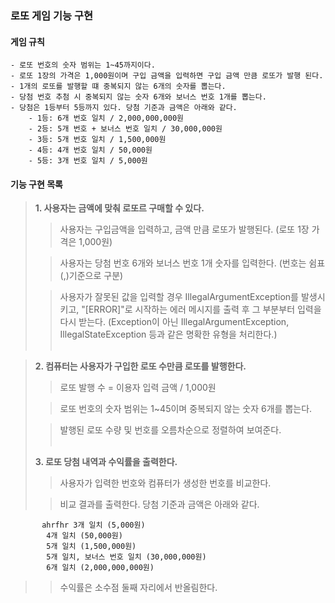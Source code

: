 ### 로또 게임 기능 구현
#### 게임 규칙
    - 로또 번호의 숫자 범위는 1~45까지이다.
    - 로또 1장의 가격은 1,000원이며 구입 금액을 입력하면 구입 금액 만큼 로또가 발행 된다.
    - 1개의 로또를 발행할 떄 중복되지 않는 6개의 숫자를 뽑는다.
    - 당첨 번호 추첨 시 중복되지 않는 숫자 6개와 보너스 번호 1개를 뽑는다.
    - 당첨은 1등부터 5등까지 있다. 당첨 기준과 금액은 아래와 같다.
        - 1등: 6개 번호 일치 / 2,000,000,000원
        - 2등: 5개 번호 + 보너스 번호 일치 / 30,000,000원
        - 3등: 5개 번호 일치 / 1,500,000원
        - 4등: 4개 번호 일치 / 50,000원
        - 5등: 3개 번호 일치 / 5,000원

#### 기능 구현 목록
> **1. 사용자는 금액에 맞춰 로또르 구매할 수 있다.**
> 
>> 사용자는 구입금액을 입력하고, 금액 만큼 로또가 발행된다. (로또 1장 가격은 1,000원)
> 
>> 사용자는 당첨 번호 6개와 보너스 번호 1개 숫자를 입력한다. (번호는 쉼표(,)기준으로 구분)
> 
>> 사용자가 잘못된 값을 입력할 경우 IllegalArgumentException를 발생시키고, "[ERROR]"로 시작하는 에러 메시지를 출력 후 그 부분부터 입력을 다시 받는다.
(Exception이 아닌 IllegalArgumentException, IllegalStateException 등과 같은 명확한 유형을 처리한다.)
<br><br>

>**2. 컴퓨터는 사용자가 구입한 로또 수만큼 로또를 발행한다.**
>> 로또 발행 수 = 이용자 입력 금액 / 1,000원
> 
>> 로또 번호의 숫자 범위는 1~45이며 중복되지 않는 숫자 6개를 뽑는다.
> 
>> 발행된 로또 수량 및 번호를 오름차순으로 정렬하여 보여준다.
<br><br>
> 
>**3. 로또 당첨 내역과 수익률을 출력한다.**
>> 사용자가 입력한 번호와 컴퓨터가 생성한 번호를 비교한다.
> 
>> 비교 결과를 출력한다. 당첨 기준과 금액은 아래와 같다.

           ahrfhr 3개 일치 (5,000원)
            4개 일치 (50,000원)
            5개 일치 (1,500,000원)
            5개 일치, 보너스 번호 일치 (30,000,000원)
            6개 일치 (2,000,000,000원)       
>> 수익률은 소수점 둘째 자리에서 반올림한다. 